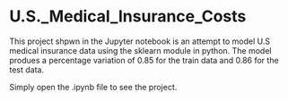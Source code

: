 # U.S._Medical_Insurance_Costs

This project shpwn in the Jupyter notebook is an attempt to model U.S medical insurance data using the sklearn module in python.
The model produes a percentage variation of 0.85 for the train data and 0.86 for the test data.

Simply open the .ipynb file to see the project.
